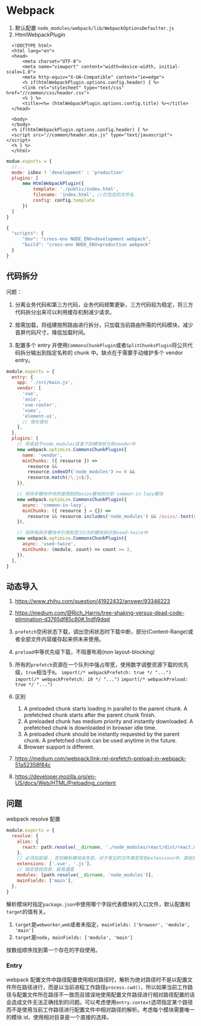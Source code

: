 # Webpack

1. 默认配置 `node_modules/webpack/lib/WebpackOptionsDefaulter.js`
1. HtmlWebpackPlugin

```config
  <!DOCTYPE html>
  <html lang="en">
  <head>
      <meta charset="UTF-8">
      <meta name="viewport" content="width=device-width, initial-scale=1.0">
      <meta http-equiv="X-UA-Compatible" content="ie=edge">
      <% if(htmlWebpackPlugin.options.config.header) { %>
      <link rel="stylesheet" type="text/css" href="//common/css/header.css">
      <% } %>
      <title><%= (htmlWebpackPlugin.options.config.title) %></title>
  </head>

  <body>
  </body>
  <% if(htmlWebpackPlugin.options.config.header) { %>
  <script src="//common/header.min.js" type="text/javascript"></script>
  <% } %>
  </html>
```

```js
modue.exports = {
  //...
  mode: isDev ? 'development' : 'production'
  plugins: [
      new HtmlWebpackPlugin({
          template: './public/index.html',
          filename: 'index.html', //打包后的文件名
          config: config.template
      })
  ]
}
```

```js
{
  "scripts": {
      "dev": "cross-env NODE_ENV=development webpack",
      "build": "cross-env NODE_ENV=production webpack"
  }
}
```

## 代码拆分

问题：

1. 分离业务代码和第三方代码，业务代码频繁更新，三方代码较为稳定，将三方代码拆分出来可以利用缓存机制减少请求。
1. 按需加载，将组建按照路由进行拆分，只加载当前路由所需的代码模块，减少首屏代码尺寸，降低加载时间。

1. 配置多个 entry 并使用`CommonsChunkPlugin`或者`SplitChunksPlugin`将公共代码拆分输出到指定名称的 chunk 中。缺点在于需要手动维护多个 vendor entry。

```js
module.exports = {
  entry: {
    app: './src/main.js',
    vendor: [
      'vue',
      'axio',
      'vue-router',
      'vuex',
      'element-ui',
      // 很长很长
    ],
  },
  plugins: [
    // 将来自于node_modules目录下的模块拆分到vendor中
    new webpack.optimize.CommonsChunkPlugin({
      name: 'vendor',
      minChunks: ({ resource }) =>
        resource &&
        resource.indexOf('node_modules') >= 0 &&
        resource.match(/\.js$/),
    }),

    // 将异步模块中共同使用到的axios模块拆分到 common-in-lazy模块
    new webpack.optimize.CommonsChunkPlugin({
      async: 'common-in-lazy',
      minChunks: ({ resource } = {}) =>
        resource && resource.includes('node_modules') && /axios/.test(resource),
    }),

    // 将所有异步模块中引用到至少2次的模块拆分到used-twice中
    new webpack.optimize.CommonsChunkPlugin({
      async: 'used-twice',
      minChunks: (module, count) => count >= 2,
    }),
  ],
}
```

## 动态导入

1. https://www.zhihu.com/question/41922432/answer/93346223
1. https://medium.com/@Rich_Harris/tree-shaking-versus-dead-code-elimination-d3765df85c80#.1ndfj9dqd

1. `prefetch`空闲状态下载，调出空闲状态时下载中断，部分(Content-Range)或者全部文件内容缓存起来供未来使用。
1. `preload`中等优先级下载，不阻塞布局(non layout-blocking)
1. 所有的`prefetch`资源在一个队列中强占带宽，使用数字调整资源下载的优先级，`true`相当于`0`。
   `import(/* webpackPrefetch: true */ "...")`
   `import(/* webpackPrefetch: 10 */ "...")`
   `import(/* webpackPreload: true */ "...")`
1. 区别

   1. A preloaded chunk starts loading in parallel to the parent chunk. A prefetched chunk starts after the parent chunk finish.
   1. A preloaded chunk has medium priority and instantly downloaded. A prefetched chunk is downloaded in browser idle time.
   1. A preloaded chunk should be instantly requested by the parent chunk. A prefetched chunk can be used anytime in the future.
   1. Browser support is different.

1. https://medium.com/webpack/link-rel-prefetch-preload-in-webpack-51a52358f84c
1. https://developer.mozilla.org/en-US/docs/Web/HTML/Preloading_content

## 问题

webpack resolve 配置

```js
module.exports = {
  resolve: {
    alias: {
      react: path.resolve(__dirname, './node_modules/react/dist/react.min.js'),
    },
    // 必须加前缀.，否则解析模块会失败，对于常见的文件类型写到extensions中，其他类型书写完整的后缀名称，提高查找速度
    extensions: ['.vue', '.js'],
    // 指定查找目录，提高速度
    modules: [path.resolve(__dirname, 'node_modules')],
    mainFields: ['main'],
  },
}
```

解析模块时指定`package.json`中使用哪个字段代表模块的入口文件，默认配置和`target`的值有关。

1. `target`是`webworker`,`web`或者未指定，`mainFields: ['browser', 'module', 'main']`
1. `target`是`node`，`mainFields: ['module', 'main']`

按数组顺序找到第一个存在的字段使用。

### Entry

webpack 配置文件中路径配置使用相对路径时，解析为绝对路径时不是以配置文件所在路径进行，而是以当前进程工作路径`process.cwd()`，所以如果当前工作路径与配置文件所在路径不一致而且错误地使用配置文件路径进行相对路径配置的话会造成文件无法正确找到的问题。可以考虑使用`entry.context`选项指定某个路径而不是使用当前工作路径进行配置文件中相对路径的解析。考虑每个模块需要唯一的模块 id，使用相对目录是一个直接的选择。
